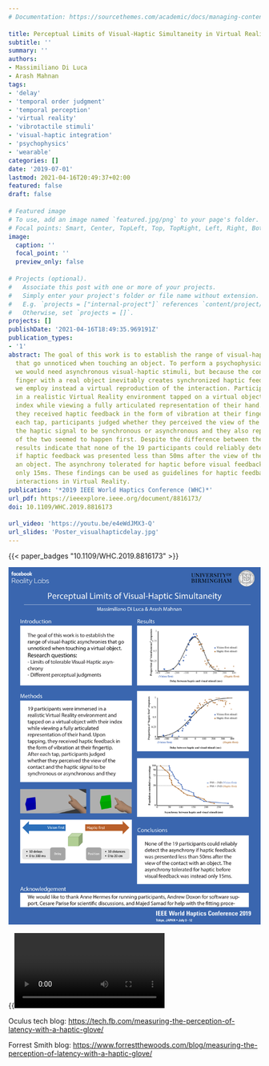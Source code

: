 ```yaml
---
# Documentation: https://sourcethemes.com/academic/docs/managing-content/

title: Perceptual Limits of Visual-Haptic Simultaneity in Virtual Reality Interactions
subtitle: ''
summary: ''
authors:
- Massimiliano Di Luca
- Arash Mahnan
tags:
- 'delay'
- 'temporal order judgment'
- 'temporal perception'
- 'virtual reality'
- 'vibrotactile stimuli'
- 'visual-haptic integration'
- 'psychophysics'
- 'wearable'
categories: []
date: '2019-07-01'
lastmod: 2021-04-16T20:49:37+02:00
featured: false
draft: false

# Featured image
# To use, add an image named `featured.jpg/png` to your page's folder.
# Focal points: Smart, Center, TopLeft, Top, TopRight, Left, Right, BottomLeft, Bottom, BottomRight.
image:
  caption: ''
  focal_point: ''
  preview_only: false

# Projects (optional).
#   Associate this post with one or more of your projects.
#   Simply enter your project's folder or file name without extension.
#   E.g. `projects = ["internal-project"]` references `content/project/deep-learning/index.md`.
#   Otherwise, set `projects = []`.
projects: []
publishDate: '2021-04-16T18:49:35.969191Z'
publication_types:
- '1'
abstract: The goal of this work is to establish the range of visual-haptic asynchronies
  that go unnoticed when touching an object. To perform a psychophysical study, however,
  we would need asynchronous visual-haptic stimuli, but because the contact of the
  finger with a real object inevitably creates synchronized haptic feedback, here
  we employ instead a virtual reproduction of the interaction. Participants immersed
  in a realistic Virtual Reality environment tapped on a virtual object with their
  index while viewing a fully articulated representation of their hand. Upon tapping,
  they received haptic feedback in the form of vibration at their fingertip. After
  each tap, participants judged whether they perceived the view of the contact and
  the haptic signal to be synchronous or asynchronous and they also reported which
  of the two seemed to happen first. Despite the difference between the two judgments,
  results indicate that none of the 19 participants could reliably detect the asynchrony
  if haptic feedback was presented less than 50ms after the view of the contact with
  an object. The asynchrony tolerated for haptic before visual feedback was instead
  only 15ms. These findings can be used as guidelines for haptic feedback in hand-based
  interactions in Virtual Reality.
publication: '*2019 IEEE World Haptics Conference (WHC)*'
url_pdf: https://ieeexplore.ieee.org/document/8816173/
doi: 10.1109/WHC.2019.8816173

url_video: 'https://youtu.be/e4eWdJMX3-Q'
url_slides: 'Poster_visualhapticdelay.jpg'
---
```

{{< paper_badges "10.1109/WHC.2019.8816173" >}}

<img src="Poster_visualhapticdelay.jpg" alt="poster" class="img-responsive">

{{<video src="WHC 2019 - 1147.mp4">}}

Oculus tech blog: <a href="https://tech.fb.com/measuring-the-perception-of-latency-with-a-haptic-glove/">https://tech.fb.com/measuring-the-perception-of-latency-with-a-haptic-glove/</a>


Forrest Smith blog: <a href="https://www.forrestthewoods.com/blog/measuring-the-perception-of-latency-with-a-haptic-glove/">https://www.forrestthewoods.com/blog/measuring-the-perception-of-latency-with-a-haptic-glove/</a>
